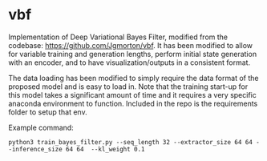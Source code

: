 # vbf
Implementation of Deep Variational Bayes Filter, modified from the codebase: https://github.com/Jgmorton/vbf.
It has been modified to allow for variable training and generation lengths, perform initial state generation with an encoder,
and to have visualization/outputs in a consistent format.

The data loading has been modified to simply require the data format of the proposed model and is easy to load in.
Note that the training start-up for this model takes a significant amount of time and it requires a very specific 
anaconda environment to function. Included in the repo is the requirements folder to setup that env.

Example command:

`python3 train_bayes_filter.py --seq_length 32 --extractor_size 64 64 --inference_size 64 64  --kl_weight 0.1`